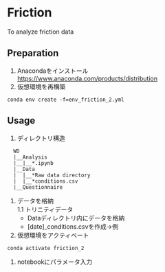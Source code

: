 # Friction
To analyze friction data

## Preparation
1. Anacondaをインストール  
https://www.anaconda.com/products/distribution
1. 仮想環境を再構築  
```
conda env create -f=env_friction_2.yml
```

## Usage
1. ディレクトリ構造
```
  WD  
  |__Analysis  
  |__|__*.ipynb
  |__Data  
  |  |__*Raw data directory  
  |  |__*conditions.csv  
  |__Questionnaire  
```
1. データを格納  
  1.1 トリニティデータ  
    * Dataディレクトリ内にデータを格納
    * [date]_conditions.csvを作成→例
1. 仮想環境をアクティベート
```
conda activate friction_2
```
1. notebookにパラメータ入力
